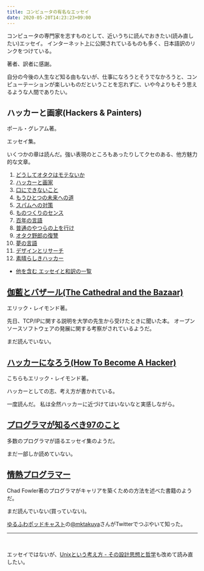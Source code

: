 ```yaml
---
title: コンピュータの有名なエッセイ
date: 2020-05-20T14:23:23+09:00
---
```


コンピュータの専門家を志すものとして、近いうちに読んでおきたい(読み直したい)エッセイ。
インターネット上に公開されているものも多く、日本語訳のリンクをつけている。

著者、訳者に感謝。

自分の今後の人生など知る由もないが、仕事になろうとそうでなかろうと、コンピューテーションが楽しいものだということを忘れずに、いや今よりもそう思えるような人間でありたい。

## ハッカーと画家(Hackers & Painters)

ポール・グレアム著。

エッセイ集。

いくつかの章は読んだ。強い表現のところもあったりしてクセのある、他方魅力的な文章。

1. [どうしてオタクはモテないか](http://www.blog.net/nerds-jp.htm)
1. [ハッカーと画家](http://practical-scheme.net/trans/hp-j.html)
1. [口にできないこと](http://practical-scheme.net/trans/say-j.html)
1. [もうひとつの未来への道](http://practical-scheme.net/trans/road-j.html)
1. [スパムへの対策](http://practical-scheme.net/trans/spam-j.html)
1. [ものつくりのセンス](http://practical-scheme.net/trans/taste-j.html)
1. [百年の言語](http://practical-scheme.net/trans/hundred-j.html)
1. [普通のやつらの上を行け](http://practical-scheme.net/trans/beating-the-averages-j.html)
1. [オタク野郎の復讐](http://practical-scheme.net/trans/icad-j.html)
1. [夢の言語](http://practical-scheme.net/trans/being-popular-j.html)
1. [デザインとリサーチ](http://practical-scheme.net/trans/desres-j.html)
1. [素晴らしきハッカー](http://practical-scheme.net/trans/gh-j.html)

- [他を含む エッセイと和訳の一覧](http://practical-scheme.net/wiliki/wiliki.cgi?naoya_t%3A%E3%83%9D%E3%83%BC%E3%83%AB%E3%83%BB%E3%82%B0%E3%83%AC%E3%82%A2%E3%83%A0%E3%81%AE%E3%82%A8%E3%83%83%E3%82%BB%E3%82%A4%E3%81%A8%E5%92%8C%E8%A8%B3%E4%B8%80%E8%A6%A7)

## [伽藍とバザール(The Cathedral and the Bazaar)](https://cruel.org/freeware/cathedral.html)

エリック・レイモンド著。

先日、TCP/IPに関する説明を大学の先生から受けたときに聞いた本。
オープンソースソフトウェアの発展に関する考察がされているようだ。

まだ読んでいない。

## [ハッカーになろう(How To Become A Hacker)](https://cruel.org/freeware/hacker.html#basic_skills)

こちらもエリック・レイモンド著。

ハッカーとしての志、考え方が書かれている。

一度読んだ。
私は全然ハッカーに近づけてはいないなと実感しながら。

## [プログラマが知るべき97のこと](https://ja.wikisource.org/wiki/%E3%83%97%E3%83%AD%E3%82%B0%E3%83%A9%E3%83%9E%E3%81%8C%E7%9F%A5%E3%82%8B%E3%81%B9%E3%81%8D97%E3%81%AE%E3%81%93%E3%81%A8)

多数のプログラマが語るエッセイ集のようだ。

まだ一部しか読めていない。

## [情熱プログラマー](https://tatsu-zine.com/books/passionate-programmer-ja)

Chad Fowler著のプログラマがキャリアを築くための方法を述べた書籍のようだ。

まだ読んでいない(買っていない)。

[ゆるふわポッドキャスト](https://yuru28.com)の[@mktakuya](https://twitter.com/mktakuya)さんがTwitterでつぶやいて知った。

<hr/>

<br/>

エッセイではないが、[Unixという考え方 - その設計思想と哲学](https://www.amazon.co.jp/UNIX%E3%81%A8%E3%81%84%E3%81%86%E8%80%83%E3%81%88%E6%96%B9%E2%80%95%E3%81%9D%E3%81%AE%E8%A8%AD%E8%A8%88%E6%80%9D%E6%83%B3%E3%81%A8%E5%93%B2%E5%AD%A6-Mike-Gancarz/dp/4274064069)も改めて読み直したい。
